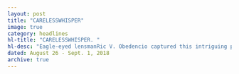 ```yaml
---
layout: post
title: "CARELESSWHISPER"
image: true
category: headlines
hl-title: "CARELESSWHISPER. "
hl-desc: "Eagle-eyed lensmanRic V. Obedencio captured this intriguing photo during a program held at the Carmen town gymnasium last Thursday. Last termer Cong. Rene L. Relampagos of the first district whispers into the ears of former Carmen Mayor CheToribio de los Reyes who is running for congresswoman in the third district as Gov. Edgar M. Chatto looks on."
dated: August 26 - Sept. 1, 2018
archive: true
---
```

